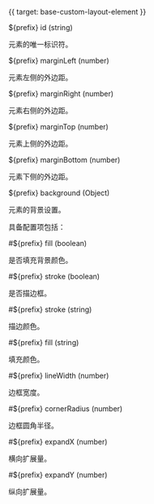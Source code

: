 {{ target: base-custom-layout-element }}

${prefix} id (string)

元素的唯一标识符。

${prefix} marginLeft (number)

元素左侧的外边距。

${prefix} marginRight (number)

元素右侧的外边距。

${prefix} marginTop (number)

元素上侧的外边距。

${prefix} marginBottom (number)

元素下侧的外边距。

${prefix} background (Object)

元素的背景设置。

具备配置项包括：

#${prefix} fill (boolean)

是否填充背景颜色。

#${prefix} stroke (boolean)

是否描边框。

#${prefix} stroke (string)

描边颜色。

#${prefix} fill (string)

填充颜色。

#${prefix} lineWidth (number)

边框宽度。

#${prefix} cornerRadius (number)

边框圆角半径。

#${prefix} expandX (number)

横向扩展量。

#${prefix} expandY (number)

纵向扩展量。